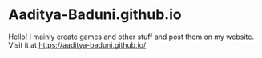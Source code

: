 # Aaditya-Baduni.github.io
Hello! I mainly create games and other stuff and post them on my website. Visit it at https://aaditya-baduni.github.io/
